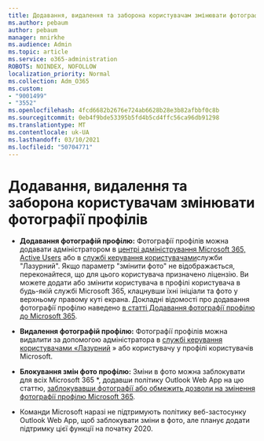 ```yaml
---
title: Додавання, видалення та заборона користувачам змінювати фотографії профілів
ms.author: pebaum
author: pebaum
manager: mnirkhe
ms.audience: Admin
ms.topic: article
ms.service: o365-administration
ROBOTS: NOINDEX, NOFOLLOW
localization_priority: Normal
ms.collection: Adm_O365
ms.custom:
- "9001499"
- "3552"
ms.openlocfilehash: 4fcd6682b2676e724ab6628b28e3b82afbbf0c8b
ms.sourcegitcommit: 0eb4f9bde53395b5fd4b5cd4ffc56ca96db91298
ms.translationtype: MT
ms.contentlocale: uk-UA
ms.lasthandoff: 03/10/2021
ms.locfileid: "50704771"
---
```

# <a name="add-remove-or-prevent-users-from-changing-profile-photos"></a>Додавання, видалення та заборона користувачам змінювати фотографії профілів

- **Додавання фотографій профілю:** Фотографії профілів можна додавати адміністратором в [центрі адміністрування Microsoft 365, Active Users](https://admin.microsoft.com/Adminportal/Home?source=applauncher#/users) або в  [службі керування користувачами](https://portal.azure.com/#blade/Microsoft_AAD_IAM/UsersManagementMenuBlade/AllUsers)служби "Лазурний".  Якщо параметр "змінити фото" не відображається, переконайтеся, що для цього користувача призначено ліцензію. Ви можете додати або змінити користувача в профілі користувача в будь-якій службі Microsoft 365, клацнувши їхні ініціали та фото у верхньому правому куті екрана. Докладні відомості про додавання фотографії профілю наведено [в статті Додавання фотографії профілю до Microsoft 365](https://support.office.com/article/add-your-profile-photo-to-office-365-2eaf93fd-b3f1-43b9-9cdc-bdcd548435b7).

- **Видалення фотографій профілю:** Фотографії профілів можна видалити за допомогою адміністратора в [службі керування користувачами «Лазурний](https://portal.azure.com/#blade/Microsoft_AAD_IAM/UsersManagementMenuBlade/AllUsers) » або користувачу у профілі користувачів Microsoft.

- **Блокування змін фото профілю:** Зміни в фото можна заблокувати для всіх Microsoft 365 *, додавши політику Outlook Web App на цю статтю, [заблокувавши фотографії або обмежить дозволи на змінення фотографії профілю Microsoft 365](https://answers.microsoft.com/msoffice/forum/msoffice_o365admin-mso_dep365-mso_o365b/locking-photos-or-restricting-permissions-to/1d19ae4f-de5d-4c3d-a0ad-4b8b8ac32e3d).

* Команди Microsoft наразі не підтримують політику веб-застосунку Outlook Web App, щоб заблокувати зміни в фото, але планує додати підтримку цієї функції на початку 2020.
